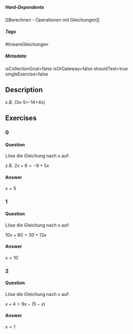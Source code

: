 ##### Hard-Dependents
[[Berechnen - Operationen mit Gleichungen]]
##### Tags
#lineareGleichungen 
##### Metadata
isCollectionGoal=false
isOrGateway=false
shouldTest=true
singleExercise=false
## Description
z.B. \(3x-5=-14+4x\) 
## Exercises
### 0
#### Question
Löse die Gleichung nach x auf:

 z.B. $2x+6=-9+5x$
#### Answer
$x=5$
### 1
#### Question
Löse die Gleichung nach x auf:

  $10x+60=30+13x$
#### Answer
$x=10$
### 2
#### Question
Löse die Gleichung nach x auf:

 $x + 4=9x-(5-x)$
#### Answer
$x=1$

